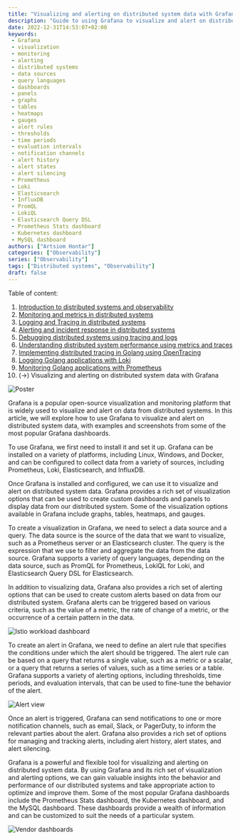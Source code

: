 ```yaml
---
title: "Visualizing and alerting on distributed system data with Grafana"
description: "Guide to using Grafana to visualize and alert on distributed system data"
date: 2022-12-31T14:53:07+02:00
keywords:
 - Grafana
 - visualization
 - monitoring
 - alerting
 - distributed systems
 - data sources
 - query languages
 - dashboards
 - panels
 - graphs
 - tables
 - heatmaps
 - gauges
 - alert rules
 - thresholds
 - time periods
 - evaluation intervals
 - notification channels
 - alert history
 - alert states
 - alert silencing
 - Prometheus
 - Loki
 - Elasticsearch
 - InfluxDB
 - PromQL
 - LokiQL
 - Elasticsearch Query DSL
 - Prometheus Stats dashboard
 - Kubernetes dashboard
 - MySQL dashboard
authors: ["Artsiom Hontar"]
categories: ["Observability"]
series: ["Observability"]
tags: ["Distributed systems", "Observability"]
draft: false
---
```


Table of content:
1. [Introduction to distributed systems and observability](/learnings/observability/intro-to-distributed-observability/)
2. [Monitoring and metrics in distributed systems](/learnings/observability/monitoring-in-distributed-system/)
3. [Logging and Tracing in distributed systems](/learnings/observability/logging-and-tracking-in-distributed-system/)
4. [Alerting and incident response in distributed systems](/learnings/observability/alerting-and-incidents-in-distributed-system/)
6. [Debugging distributed systems using tracing and logs](/learnings/observability/debugging-distributed-system)
7. [Understanding distributed system performance using metrics and traces](/learnings/observability/understanding-performance-in-distributed-system/)
8. [Implementing distributed tracing in Golang using OpenTracing](/learnings/observability/implementing-distributed-tracing/)
9. [Logging Golang applications with Loki](/learnings/observability/logging-golang-with-loki/)
10. [Monitoring Golang applications with Prometheus](/learnings/observability/monitoring-golang-with-prometheus/)
11. (->) Visualizing and alerting on distributed system data with Grafana

![Poster](/learnings/observability/vizualize-and-alerting-with-grafana/poster.jpg)

Grafana is a popular open-source visualization and monitoring platform that is widely used to visualize and alert on data from distributed systems. In this article, we will explore how to use Grafana to visualize and alert on distributed system data, with examples and screenshots from some of the most popular Grafana dashboards.

To use Grafana, we first need to install it and set it up. Grafana can be installed on a variety of platforms, including Linux, Windows, and Docker, and can be configured to collect data from a variety of sources, including Prometheus, Loki, Elasticsearch, and InfluxDB.

Once Grafana is installed and configured, we can use it to visualize and alert on distributed system data. Grafana provides a rich set of visualization options that can be used to create custom dashboards and panels to display data from our distributed system. Some of the visualization options available in Grafana include graphs, tables, heatmaps, and gauges.

To create a visualization in Grafana, we need to select a data source and a query. The data source is the source of the data that we want to visualize, such as a Prometheus server or an Elasticsearch cluster. The query is the expression that we use to filter and aggregate the data from the data source. Grafana supports a variety of query languages, depending on the data source, such as PromQL for Prometheus, LokiQL for Loki, and Elasticsearch Query DSL for Elasticsearch.

In addition to visualizing data, Grafana also provides a rich set of alerting options that can be used to create custom alerts based on data from our distributed system. Grafana alerts can be triggered based on various criteria, such as the value of a metric, the rate of change of a metric, or the occurrence of a certain pattern in the data.

![Istio workload dashboard](/learnings/observability/vizualize-and-alerting-with-grafana/istio-workload-dashboard.jpg)

To create an alert in Grafana, we need to define an alert rule that specifies the conditions under which the alert should be triggered. The alert rule can be based on a query that returns a single value, such as a metric or a scalar, or a query that returns a series of values, such as a time series or a table. Grafana supports a variety of alerting options, including thresholds, time periods, and evaluation intervals, that can be used to fine-tune the behavior of the alert.

![Alert view](/learnings/observability/vizualize-and-alerting-with-grafana/rules-groups.jpg)

Once an alert is triggered, Grafana can send notifications to one or more notification channels, such as email, Slack, or PagerDuty, to inform the relevant parties about the alert. Grafana also provides a rich set of options for managing and tracking alerts, including alert history, alert states, and alert silencing.

Grafana is a powerful and flexible tool for visualizing and alerting on distributed system data. By using Grafana and its rich set of visualization and alerting options, we can gain valuable insights into the behavior and performance of our distributed systems and take appropriate action to optimize and improve them. Some of the most popular Grafana dashboards include the Prometheus Stats dashboard, the Kubernetes dashboard, and the MySQL dashboard. These dashboards provide a wealth of information and can be customized to suit the needs of a particular system.

![Vendor dashboards](/learnings/observability/vizualize-and-alerting-with-grafana/vendor-dashboards.jpg)